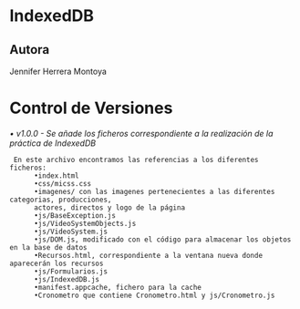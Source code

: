 # IndexedDB

## Autora
Jennifer Herrera Montoya

# Control de Versiones
_• v1.0.0 - Se añade los ficheros correspondiente a la realización de la práctica de IndexedDB_
```
 En este archivo encontramos las referencias a los diferentes ficheros:
      •index.html
      •css/micss.css
      •imagenes/ con las imagenes pertenecientes a las diferentes categorias, producciones, 
      actores, directos y logo de la página
      •js/BaseException.js
      •js/VideoSystemObjects.js
      •js/VideoSystem.js
      •js/DOM.js, modificado con el código para almacenar los objetos en la base de datos
      •Recursos.html, correspondiente a la ventana nueva donde aparecerán los recursos
      •js/Formularios.js
      •js/IndexedDB.js
      •manifest.appcache, fichero para la cache
      •Cronometro que contiene Cronometro.html y js/Cronometro.js
```

